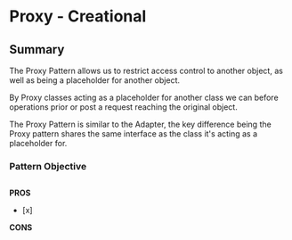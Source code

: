 
# Proxy - Creational

## Summary
The Proxy Pattern allows us to restrict access control to another object, as well as being a placeholder for another object.

By Proxy classes acting as a placeholder for another class we can before operations prior or post a request reaching the original object.  

The Proxy Pattern is similar to the Adapter, the key difference being the Proxy pattern shares the same interface as the class it's acting as a placeholder for.

### Pattern Objective
##

**PROS**
 - [x]

**CONS**
